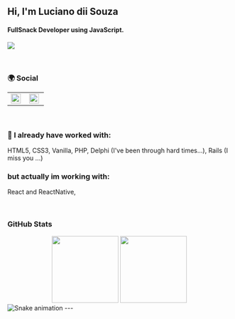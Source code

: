 ## Hi, I'm Luciano dii Souza

#### FullSnack Developer using JavaScript.
![](https://komarev.com/ghpvc/?username=lucianodiisouza&color=79b8ff)

<br />

### 🌍 Social

<table>
   <tr>
      <td>
         <a href="https://linkedin.com/in/lucianodiisouza">
            <img align="left" alt="Luciano dii Souza | Linkedin" width="22px" src="https://cdn.jsdelivr.net/npm/simple-icons@v3/icons/linkedin.svg" />
         </a>
      </td>
      <td>
         <a href="https://www.instagram.com/lucianodiisouza/">
            <img align="left" alt="Luciano dii Souza | Instagram" width="22px" src="https://cdn.jsdelivr.net/npm/simple-icons@v3/icons/instagram.svg" />
         </a>
      </td>
   </tr>
</table>

<br />

### 🔧 I already have worked with:
HTML5, CSS3, Vanilla, PHP, Delphi (I've been through hard times...), Rails (I miss you ...)

### but actually im working with: 
React and ReactNative, 

<br />

<h3 align="left">GitHub Stats</h3>
<div  align="center">
  <img height="150em" src="https://github-readme-stats.vercel.app/api?username=lucianodiisouza&show_icons=true&theme=dracula&include_all_commits=true&count_private=true"/>
   <img height="150em" src="https://github-readme-stats.vercel.app/api/top-langs/?username=lucianodiisouza&layout=compact&langs_count=7&theme=dracula"/>
</div>

<img href="https://github.com/lucianodiisouza/lucianodiisouza/blob/output/snake.svg" alt="Snake animation" />
---
